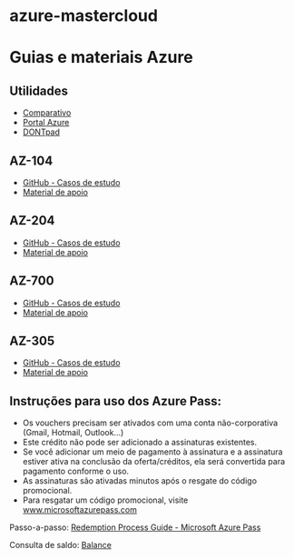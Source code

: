 # azure-mastercloud

# Guias e materiais Azure

## Utilidades

 - [Comparativo](https://comparecloud.in/)
 - [Portal Azure](https://portal.azure.com/#home)
 - [DONTpad](https://dontpad.com/turma2-trilha1)

## AZ-104

 - [GitHub - Casos de estudo](https://github.com/MicrosoftLearning/AZ-104-MicrosoftAzureAdministrator)
 - [Material de apoio](https://microsoftlearning.github.io/AZ-104-MicrosoftAzureAdministrator/)

## AZ-204

 - [GitHub - Casos de estudo](https://github.com/MicrosoftLearning/AZ-204-DevelopingSolutionsforMicrosoftAzure)
 - [Material de apoio](https://microsoftlearning.github.io/AZ-204-DevelopingSolutionsforMicrosoftAzure/)

 ## AZ-700

  - [GitHub - Casos de estudo](https://github.com/MicrosoftLearning/AZ-700-Designing-and-Implementing-Microsoft-Azure-Networking-Solutions)
  - [Material de apoio](https://microsoftlearning.github.io/AZ-700-Designing-and-Implementing-Microsoft-Azure-Networking-Solutions/)

## AZ-305

 - [GitHub - Casos de estudo](https://github.com/MicrosoftLearning/AZ-305-DesigningMicrosoftAzureInfrastructureSolutions)
 - [Material de apoio](https://microsoftlearning.github.io/AZ-305-DesigningMicrosoftAzureInfrastructureSolutions/)

## Instruções para uso dos Azure Pass:

 - Os vouchers precisam ser ativados com uma conta não-corporativa (Gmail, Hotmail, Outlook...)
 - Este crédito não pode ser adicionado a assinaturas existentes.
 - Se você adicionar um meio de pagamento à assinatura e a assinatura estiver ativa na conclusão da oferta/créditos, ela será convertida para pagamento conforme o uso.
 - As assinaturas são ativadas minutos após o resgate do código promocional.
 - Para resgatar um código promocional, visite www.microsoftazurepass.com
 

Passo-a-passo: [Redemption Process Guide - Microsoft Azure Pass](https://www.microsoftazurepass.com/)

Consulta de saldo: [Balance](https://www.microsoftazuresponsorships.com/Balance)